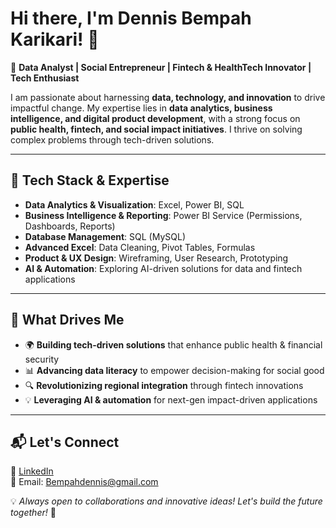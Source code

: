 # Hi there, I'm Dennis Bempah Karikari! 👋

🚀 **Data Analyst | Social Entrepreneur | Fintech & HealthTech Innovator | Tech Enthusiast**

I am passionate about harnessing **data, technology, and innovation** to drive impactful change. 
My expertise lies in **data analytics, business intelligence, and digital product development**, with a strong focus on **public health, fintech, and social impact initiatives**. 
I thrive on solving complex problems through tech-driven solutions.

---
## 🔧 Tech Stack & Expertise

- **Data Analytics & Visualization**: Excel, Power BI, SQL  
- **Business Intelligence & Reporting**: Power BI Service (Permissions, Dashboards, Reports)  
- **Database Management**: SQL (MySQL)  
- **Advanced Excel**: Data Cleaning, Pivot Tables, Formulas  
- **Product & UX Design**: Wireframing, User Research, Prototyping  
- **AI & Automation**: Exploring AI-driven solutions for data and fintech applications  

---
## 🎯 What Drives Me

- 🌍 **Building tech-driven solutions** that enhance public health & financial security  
- 📊 **Advancing data literacy** to empower decision-making for social good  
- 🔍 **Revolutionizing regional integration** through fintech innovations  
- 💡 **Leveraging AI & automation** for next-gen impact-driven applications  

---
## 📬 Let's Connect
💼 [LinkedIn](https://www.linkedin.com/in/dennisbempahkarikari)  
📧 Email: Bempahdennis@gmail.com  

💡 _Always open to collaborations and innovative ideas! Let's build the future together!_ 🚀
```
